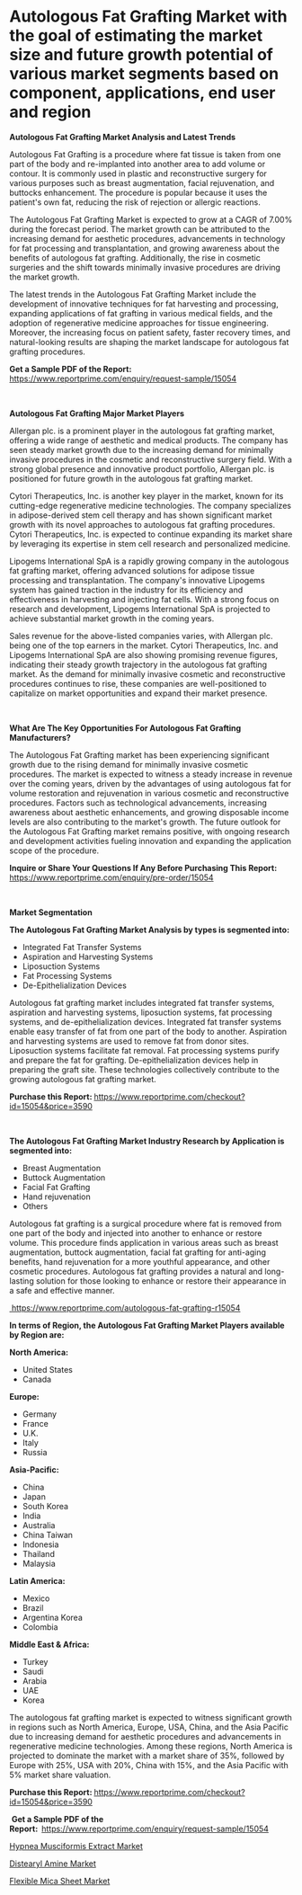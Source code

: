 <p><h1>Autologous Fat Grafting Market with the goal of estimating the market size and future growth potential of various market segments based on component, applications, end user and region</h1></p><p><strong>Autologous Fat Grafting Market Analysis and Latest Trends</strong></p>
<p><p>Autologous Fat Grafting is a procedure where fat tissue is taken from one part of the body and re-implanted into another area to add volume or contour. It is commonly used in plastic and reconstructive surgery for various purposes such as breast augmentation, facial rejuvenation, and buttocks enhancement. The procedure is popular because it uses the patient's own fat, reducing the risk of rejection or allergic reactions.</p><p>The Autologous Fat Grafting Market is expected to grow at a CAGR of 7.00% during the forecast period. The market growth can be attributed to the increasing demand for aesthetic procedures, advancements in technology for fat processing and transplantation, and growing awareness about the benefits of autologous fat grafting. Additionally, the rise in cosmetic surgeries and the shift towards minimally invasive procedures are driving the market growth.</p><p>The latest trends in the Autologous Fat Grafting Market include the development of innovative techniques for fat harvesting and processing, expanding applications of fat grafting in various medical fields, and the adoption of regenerative medicine approaches for tissue engineering. Moreover, the increasing focus on patient safety, faster recovery times, and natural-looking results are shaping the market landscape for autologous fat grafting procedures.</p></p>
<p><strong>Get a Sample PDF of the Report:&nbsp;</strong> <a href="https://www.reportprime.com/enquiry/request-sample/15054">https://www.reportprime.com/enquiry/request-sample/15054</a></p>
<p>&nbsp;</p>
<p><strong>Autologous Fat Grafting Major Market Players</strong></p>
<p><p>Allergan plc. is a prominent player in the autologous fat grafting market, offering a wide range of aesthetic and medical products. The company has seen steady market growth due to the increasing demand for minimally invasive procedures in the cosmetic and reconstructive surgery field. With a strong global presence and innovative product portfolio, Allergan plc. is positioned for future growth in the autologous fat grafting market.</p><p>Cytori Therapeutics, Inc. is another key player in the market, known for its cutting-edge regenerative medicine technologies. The company specializes in adipose-derived stem cell therapy and has shown significant market growth with its novel approaches to autologous fat grafting procedures. Cytori Therapeutics, Inc. is expected to continue expanding its market share by leveraging its expertise in stem cell research and personalized medicine.</p><p>Lipogems International SpA is a rapidly growing company in the autologous fat grafting market, offering advanced solutions for adipose tissue processing and transplantation. The company's innovative Lipogems system has gained traction in the industry for its efficiency and effectiveness in harvesting and injecting fat cells. With a strong focus on research and development, Lipogems International SpA is projected to achieve substantial market growth in the coming years.</p><p>Sales revenue for the above-listed companies varies, with Allergan plc. being one of the top earners in the market. Cytori Therapeutics, Inc. and Lipogems International SpA are also showing promising revenue figures, indicating their steady growth trajectory in the autologous fat grafting market. As the demand for minimally invasive cosmetic and reconstructive procedures continues to rise, these companies are well-positioned to capitalize on market opportunities and expand their market presence.</p></p>
<p>&nbsp;</p>
<p><strong>What Are The Key Opportunities For Autologous Fat Grafting Manufacturers?</strong></p>
<p><p>The Autologous Fat Grafting market has been experiencing significant growth due to the rising demand for minimally invasive cosmetic procedures. The market is expected to witness a steady increase in revenue over the coming years, driven by the advantages of using autologous fat for volume restoration and rejuvenation in various cosmetic and reconstructive procedures. Factors such as technological advancements, increasing awareness about aesthetic enhancements, and growing disposable income levels are also contributing to the market's growth. The future outlook for the Autologous Fat Grafting market remains positive, with ongoing research and development activities fueling innovation and expanding the application scope of the procedure.</p></p>
<p><strong>Inquire or Share Your Questions If Any Before Purchasing This Report:</strong> <a href="https://www.reportprime.com/enquiry/pre-order/15054">https://www.reportprime.com/enquiry/pre-order/15054</a></p>
<p>&nbsp;</p>
<p><strong>Market Segmentation</strong></p>
<p><strong>The Autologous Fat Grafting Market Analysis by types is segmented into:</strong></p>
<p><ul><li>Integrated Fat Transfer Systems</li><li>Aspiration and Harvesting Systems</li><li>Liposuction Systems</li><li>Fat Processing Systems</li><li>De-Epithelialization Devices</li></ul></p>
<p><p>Autologous fat grafting market includes integrated fat transfer systems, aspiration and harvesting systems, liposuction systems, fat processing systems, and de-epithelialization devices. Integrated fat transfer systems enable easy transfer of fat from one part of the body to another. Aspiration and harvesting systems are used to remove fat from donor sites. Liposuction systems facilitate fat removal. Fat processing systems purify and prepare the fat for grafting. De-epithelialization devices help in preparing the graft site. These technologies collectively contribute to the growing autologous fat grafting market.</p></p>
<p><strong>Purchase this Report:&nbsp;</strong><a href="https://www.reportprime.com/checkout?id=15054&price=3590">https://www.reportprime.com/checkout?id=15054&price=3590</a></p>
<p>&nbsp;</p>
<p><strong>The Autologous Fat Grafting Market Industry Research by Application is segmented into:</strong></p>
<p><ul><li>Breast Augmentation</li><li>Buttock Augmentation</li><li>Facial Fat Grafting</li><li>Hand rejuvenation</li><li>Others</li></ul></p>
<p><p>Autologous fat grafting is a surgical procedure where fat is removed from one part of the body and injected into another to enhance or restore volume. This procedure finds application in various areas such as breast augmentation, buttock augmentation, facial fat grafting for anti-aging benefits, hand rejuvenation for a more youthful appearance, and other cosmetic procedures. Autologous fat grafting provides a natural and long-lasting solution for those looking to enhance or restore their appearance in a safe and effective manner.</p></p>
<p><a href="https://www.reportprime.com/autologous-fat-grafting-r15054">&nbsp;https://www.reportprime.com/autologous-fat-grafting-r15054</a></p>
<p><strong>In terms of Region, the Autologous Fat Grafting Market Players available by Region are:</strong></p>
<p>
    <p> <strong> North America: </strong>
        <ul>
            <li>United States</li>
            <li>Canada</li>
        </ul>
        </p> 
    <p> <strong> Europe: </strong>
        <ul>
            <li>Germany</li>
            <li>France</li>
            <li>U.K.</li>
            <li>Italy</li>
            <li>Russia</li>
        </ul>
        </p> 
    <p> <strong> Asia-Pacific: </strong>
        <ul>
            <li>China</li>
            <li>Japan</li>
            <li>South Korea</li>
            <li>India</li>
            <li>Australia</li>
            <li>China Taiwan</li>
            <li>Indonesia</li>
            <li>Thailand</li>
            <li>Malaysia</li>
        </ul>
        </p> 
    <p> <strong> Latin America: </strong>
        <ul>
            <li>Mexico</li>
            <li>Brazil</li>
            <li>Argentina Korea</li>
            <li>Colombia</li>
        </ul>
        </p> 
    <p> <strong> Middle East & Africa: </strong>
        <ul>
            <li>Turkey</li>
            <li>Saudi</li>
            <li>Arabia</li>
            <li>UAE</li>
            <li>Korea</li>
        </ul>
    </p>
    </p>
<p><p>The autologous fat grafting market is expected to witness significant growth in regions such as North America, Europe, USA, China, and the Asia Pacific due to increasing demand for aesthetic procedures and advancements in regenerative medicine technologies. Among these regions, North America is projected to dominate the market with a market share of 35%, followed by Europe with 25%, USA with 20%, China with 15%, and the Asia Pacific with 5% market share valuation.</p></p>
<p><strong>Purchase this Report: </strong><a href="https://www.reportprime.com/checkout?id=15054&price=3590">https://www.reportprime.com/checkout?id=15054&price=3590</a></p>
<p>&nbsp;<strong>Get a Sample PDF of the Report:&nbsp;&nbsp;</strong><a href="https://www.reportprime.com/enquiry/request-sample/15054">https://www.reportprime.com/enquiry/request-sample/15054</a></p>
<p><strong></strong></p>
<p><p><a href="https://www.linkedin.com/pulse/hypnea-musciformis-extract-market-size-growth-outlook-6rdqe?trackingId=Km7Wu%2BIg86giA9ieIUua%2FQ%3D%3D">Hypnea Musciformis Extract Market</a></p><p><a href="https://www.linkedin.com/pulse/distearyl-amine-market-size-reflecting-forecast-till-2031-type-1x6ge?trackingId=1El3NFQuiJwoCY5KyKxkDQ%3D%3D">Distearyl Amine Market</a></p><p><a href="https://www.linkedin.com/pulse/flexible-mica-sheet-market-comprehensive-report-its-share-neeve?trackingId=7JrFN%2FGYJyI7mDw0DOQaqw%3D%3D">Flexible Mica Sheet Market</a></p></p>